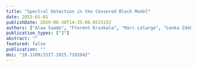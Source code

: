 ```yaml
---
title: "Spectral Detection in the Censored Block Model"
date: 2015-01-01
publishDate: 2019-06-30T14:35:06.052315Z
authors: ["Alaa Saade", "Florent Krzakala", "Marc Lelarge", "Lenka Zdeborová"]
publication_types: ["2"]
abstract: ""
featured: false
publication: ""
doi: "10.1109/ISIT.2015.7282642"
---
```


